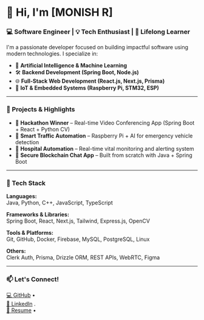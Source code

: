 # 👋 Hi, I'm [MONISH R]

### 💻 Software Engineer | 💡 Tech Enthusiast | 🎯 Lifelong Learner

I'm a passionate developer focused on building impactful software using modern technologies. I specialize in:

- 🧠 **Artificial Intelligence & Machine Learning**
- 🛠️ **Backend Development (Spring Boot, Node.js)**
- 🌐 **Full-Stack Web Development (React.js, Next.js, Prisma)**
- 📱 **IoT & Embedded Systems (Raspberry Pi, STM32, ESP)**

---

### 🚀 Projects & Highlights

- 🥇 **Hackathon Winner** – Real-time Video Conferencing App (Spring Boot + React + Python CV)
- 🤖 **Smart Traffic Automation** – Raspberry Pi + AI for emergency vehicle detection
- 🏥 **Hospital Automation** – Real-time vital monitoring and alerting system
- 🔐 **Secure Blockchain Chat App** – Built from scratch with Java + Spring Boot

---

### 🧰 Tech Stack

**Languages:**  
Java, Python, C++, JavaScript, TypeScript

**Frameworks & Libraries:**  
Spring Boot, React, Next.js, Tailwind, Express.js, OpenCV

**Tools & Platforms:**  
Git, GitHub, Docker, Firebase, MySQL, PostgreSQL, Linux

**Others:**  
Clerk Auth, Prisma, Drizzle ORM, REST APIs, WebRTC, Figma

---

### 📫 Let's Connect!
  <a href="https://github.com/MonishDoss" target="_blank">💻 GitHub</a> •<br>
  <a href="https://linkedin.com/in/monishdoss" target="_blank">🔗 LinkedIn</a> .<br>
  <a href="https://github.com/MonishDoss/my-resume/blob/main/Monish_R_Java_FullStack_Intern_Resume.p.pdf" target="_blank">📄 Resume</a> •<br>
  

